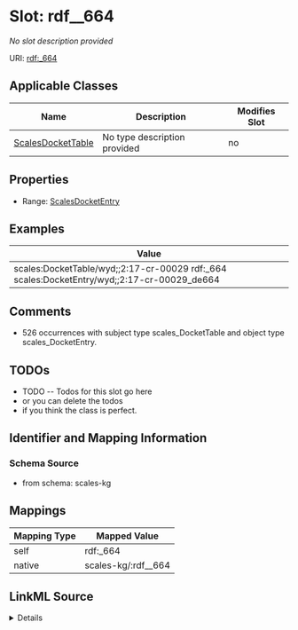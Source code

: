 

# Slot: rdf__664


_No slot description provided_





URI: [rdf:_664](http://www.w3.org/1999/02/22-rdf-syntax-ns#_664)



<!-- no inheritance hierarchy -->





## Applicable Classes

| Name | Description | Modifies Slot |
| --- | --- | --- |
| [ScalesDocketTable](../classes/ScalesDocketTable.md) | No type description provided |  no  |







## Properties

* Range: [ScalesDocketEntry](../classes/ScalesDocketEntry.md)






## Examples

| Value |
| --- |
| scales:DocketTable/wyd;;2:17-cr-00029 rdf:_664 scales:DocketEntry/wyd;;2:17-cr-00029_de664 |

## Comments

* 526 occurrences with subject type scales_DocketTable and object type scales_DocketEntry.

## TODOs

* TODO -- Todos for this slot go here
* or you can delete the todos
* if you think the class is perfect.

## Identifier and Mapping Information







### Schema Source


* from schema: scales-kg




## Mappings

| Mapping Type | Mapped Value |
| ---  | ---  |
| self | rdf:_664 |
| native | scales-kg/:rdf__664 |




## LinkML Source

<details>
```yaml
name: rdf__664
description: No slot description provided
todos:
- TODO -- Todos for this slot go here
- or you can delete the todos
- if you think the class is perfect.
comments:
- 526 occurrences with subject type scales_DocketTable and object type scales_DocketEntry.
examples:
- value: scales:DocketTable/wyd;;2:17-cr-00029 rdf:_664 scales:DocketEntry/wyd;;2:17-cr-00029_de664
from_schema: scales-kg
rank: 1000
slot_uri: rdf:_664
alias: rdf__664
domain_of:
- scales_DocketTable
range: scales_DocketEntry

```
</details>